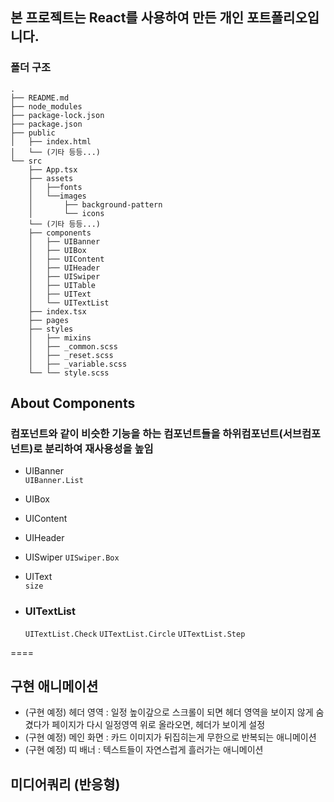 
## 본 프로젝트는 React를 사용하여 만든 개인 포트폴리오입니다.

### 폴더 구조

```
.  
├── README.md  
├── node_modules  
├── package-lock.json  
├── package.json  
├── public  
│   ├── index.html  
│   └── (기타 등등...)  
└── src  
    ├── App.tsx  
    ├── assets  
    │   ├──fonts
    │   └──images  
    │       ├── background-pattern 
    │       └── icons  
    └── (기타 등등...)  
    ├── components  
    │   ├── UIBanner  
    │   ├── UIBox  
    │   ├── UIContent  
    │   ├── UIHeader  
    │   ├── UISwiper  
    │   ├── UITable  
    │   ├── UIText  
    │   └── UITextList  
    ├── index.tsx  
    ├── pages  
    ├── styles  
    │   ├── mixins  
    │   ├── _common.scss 
    │   ├── _reset.scss 
    │   ├── _variable.scss  
    └── └── style.scss
```


## About Components
### 컴포넌트와 같이 비슷한 기능을 하는 컴포넌트들을 하위컴포넌트(서브컴포넌트)로 분리하여 재사용성을 높임
* UIBanner  
    `UIBanner.List`
* UIBox
* UIContent
* UIHeader
* UISwiper
    `UISwiper.Box`
* UIText  
    `size`

* ### UITextList  
    `UITextList.Check` `UITextList.Circle` `UITextList.Step`  
      


====

## 구현 애니메이션
* (구현 예정) 헤더 영역 : 일정 높이갚으로 스크롤이 되면 헤더 영역을 보이지 않게 숨겼다가 페이지가 다시 일정영역 위로 올라오면, 헤더가 보이게 설정 
* (구현 예정) 메인 화면 : 카드 이미지가 뒤집히는게 무한으로 반복되는 애니메이션 
* (구현 예정) 띠 배너 : 텍스트들이 자연스럽게 흘러가는 애니메이션


## 미디어쿼리 (반응형)



<!-- | 첫번째(기본왼쪽정렬) | 두번째(가운데정렬) | 세번째(오른쪽정렬) |
|---|:---:|---:|
| `왼쪽` | 정렬확인1 | abc |
| `정렬` | 정렬확인2 | abcdefgh |
| `123` | 정렬확인,정렬확인,정렬확인 | abcdef |
| `456` | 정렬확인1234 | abc |


*이탤릭체*
_이탤릭체_
**굵은글씨**
__굵은글씨__
***굵은글씨+이탤릭체***
___굵은글씨+이탤릭체___
~~취소선~~
**~~굵은글씨+취소선~~**
<u>밑줄</u>

[Google](https://www.google.com "구글")
* 참조링크 방법
Link: [Google][googleLink]
[googleLink]: https://www.google.com "Go google"

<https://www.google.com>

<img src="이미지 주소" width="450px" height="300px" title="px(픽셀) 고정크기 설정" alt="exampleImage"></img>
<img src="이미지 주소" width="40%" height="30%" title="px(픽셀) %크기 설정" alt="exampleImage2"></img> -->